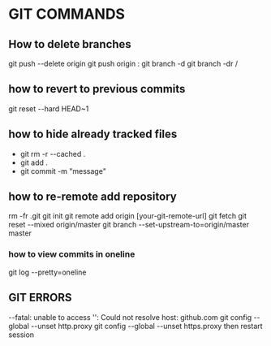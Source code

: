 # GIT COMMANDS

## How to delete branches

git push --delete origin <remotebranchname>
git push origin : <remotebranchname>
git branch -d <localbranchname>
git branch -dr <remote>/<branch>

## how to revert to previous commits

git reset --hard HEAD~1

## how to hide already tracked files

+ git rm -r --cached .
+ git add .
+ git commit -m "message"

## how to re-remote add repository

rm -fr .git
git init
git remote add origin [your-git-remote-url]
git fetch
git reset --mixed origin/master
git branch --set-upstream-to=origin/master master  

### how to view commits in oneline
    
git log --pretty=oneline

## GIT ERRORS

--fatal: unable to access '<remote repo url>': Could not resolve host: github.com
    git config --global --unset http.proxy 
    git config --global --unset https.proxy
    then restart session
